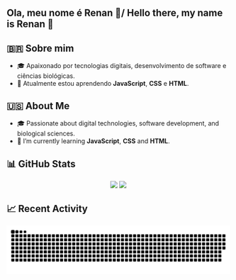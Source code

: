 ## Ola, meu nome é Renan 👋/ Hello there, my name is Renan 👋

<!--
**RenBio/RenBio** is a ✨ _special_ ✨ repository because its `README.md` (this file) appears on your GitHub profile.

Here are some ideas to get you started:

## 🇧🇷 Sobre mim
- 🎓 Apaixonado por tecnologias digitais, desenvolvimento de software e ciências biológicas.  
- 🌱 Atualmente estou aprendendo **JavaScript** e **HTML**.

## 🇺🇸 About Me
- 🎓 Passionate about digital technologies, software development, and biological sciences.  
- 🌱 I’m currently learning **JavaScript** and **HTML**.
-->

## 🇧🇷 Sobre mim
- 🎓 Apaixonado por tecnologias digitais, desenvolvimento de software e ciências biológicas.  
- 🌱 Atualmente estou aprendendo **JavaScript**, **CSS** e **HTML**.

## 🇺🇸 About Me
- 🎓 Passionate about digital technologies, software development, and biological sciences.  
- 🌱 I’m currently learning **JavaScript**, **CSS** and **HTML**.

## 📊 GitHub Stats

<p align="center">
  <img src="https://github-readme-stats.vercel.app/api?username=RenBio&show_icons=true&theme=tokyonight" />
  <img src="https://github-readme-stats.vercel.app/api/top-langs/?username=RenBio&layout=compact&theme=tokyonight" />
</p>


## 📈 Recent Activity

<p align="center">
  <img src="https://github.com/RenBio/RenBio/blob/output/github-contribution-grid-snake.svg" />
</p>

